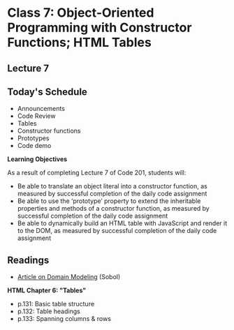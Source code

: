 # Class 7: Object-Oriented Programming with Constructor Functions; HTML Tables

<a id="top"></a>
## Lecture 7

## Today's Schedule
- Announcements
- Code Review 
- Tables
- Constructor functions
- Prototypes
- Code demo 

**Learning Objectives**

As a result of completing Lecture 7 of Code 201, students will:
- Be able to translate an object literal into a constructor function, as measured by successful completion of the daily code assignment
- Be able to use the ‘prototype’ property to extend the inheritable properties and methods of a constructor function, as measured by successful completion of the daily code assignment
- Be able to dynamically build an HTML table with JavaScript and render it to the DOM, as measured by successful completion of the daily code assignment

<a id="readings"></a>

## Readings

- [Article on Domain Modeling](https://github.com/codefellows/domain_modeling#domain-modeling) (Sobol)

**HTML Chapter 6: "Tables"**

- p.131: Basic table structure
- p.132: Table headings
- p.133: Spanning columns & rows
